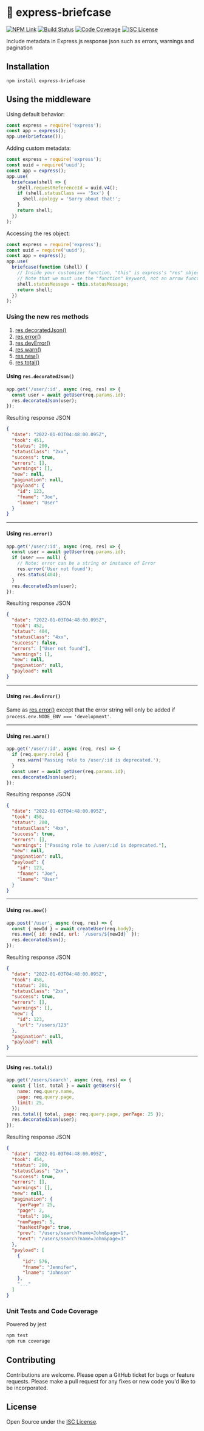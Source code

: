 # 💼 express-briefcase

[![NPM Link](https://img.shields.io/npm/v/express-briefcase?v=4.0.3)](https://npmjs.com/package/express-briefcase)
[![Build Status](https://ci.appveyor.com/api/projects/status/github/kensnyder/express-briefcase?branch=master&svg=true&v=4.0.3)](https://ci.appveyor.com/project/kensnyder/express-briefcase/branch/master)
[![Code Coverage](https://codecov.io/gh/kensnyder/express-briefcase/branch/master/graph/badge.svg?v=4.0.3)](https://codecov.io/gh/kensnyder/express-briefcase)
[![ISC License](https://img.shields.io/npm/l/express-briefcase.svg?v=4.0.3)](https://opensource.org/licenses/ISC)

Include metadata in Express.js response json such as errors, warnings and pagination

## Installation

`npm install express-briefcase`

## Using the middleware

Using default behavior:

```js
const express = require('express');
const app = express();
app.use(briefcase());
```

Adding custom metadata:

```js
const express = require('express');
const uuid = require('uuid');
const app = express();
app.use(
  briefcase(shell => {
    shell.requestReferenceId = uuid.v4();
    if (shell.statusClass === '5xx') {
      shell.apology = 'Sorry about that!';
    }
    return shell;
  })
);
```

Accessing the res object:

```js
const express = require('express');
const uuid = require('uuid');
const app = express();
app.use(
  briefcase(function (shell) {
    // Inside your customizer function, "this" is express's "res" object
    // Note that we must use the "function" keyword, not an arrow function
    shell.statusMessage = this.statusMessage;
    return shell;
  })
);
```

### Using the new res methods

1. [res.decoratedJson()](using-res-decoratedjson)
1. [res.error()](using-res-error)
1. [res.devError()](using-res-deverror)
1. [res.warn()](using-res-warn)
1. [res.new()](using-res-new)
1. [res.total()](using-res-total)

#### Using `res.decoratedJson()`

```js
app.get('/user/:id', async (req, res) => {
  const user = await getUser(req.params.id);
  res.decoratedJson(user);
});
```

Resulting response JSON

```json
{
  "date": "2022-01-03T04:48:00.095Z",
  "took": 451,
  "status": 200,
  "statusClass": "2xx",
  "success": true,
  "errors": [],
  "warnings": [],
  "new": null,
  "pagination": null,
  "payload": {
    "id": 123,
    "fname": "Joe",
    "lname": "User"
  }
}
```

---

#### Using `res.error()`

```js
app.get('/user/:id', async (req, res) => {
  const user = await getUser(req.params.id);
  if (user === null) {
    // Note: error can be a string or instance of Error
    res.error('User not found');
    res.status(404);
  }
  res.decoratedJson(user);
});
```

Resulting response JSON

```json
{
  "date": "2022-01-03T04:48:00.095Z",
  "took": 452,
  "status": 404,
  "statusClass": "4xx",
  "success": false,
  "errors": ["User not found"],
  "warnings": [],
  "new": null,
  "pagination": null,
  "payload": null
}
```

---

#### Using `res.devError()`

Same as [res.error()](using-res-error) except that the error string will
only be added if `process.env.NODE_ENV === 'development'`.

---

#### Using `res.warn()`

```js
app.get('/user/:id', async (req, res) => {
  if (req.query.role) {
    res.warn('Passing role to /user/:id is deprecated.');
  }
  const user = await getUser(req.params.id);
  res.decoratedJson(user);
});
```

Resulting response JSON

```json
{
  "date": "2022-01-03T04:48:00.095Z",
  "took": 458,
  "status": 200,
  "statusClass": "4xx",
  "success": true,
  "errors": [],
  "warnings": ["Passing role to /user/:id is deprecated."],
  "new": null,
  "pagination": null,
  "payload": {
    "id": 123,
    "fname": "Joe",
    "lname": "User"
  }
}
```

---

#### Using `res.new()`

```js
app.post('/user', async (req, res) => {
  const { newId } = await createUser(req.body);
  res.new({ id: newId, url: `/users/${newId}` });
  res.decoratedJson();
});
```

Resulting response JSON

```json
{
  "date": "2022-01-03T04:48:00.095Z",
  "took": 458,
  "status": 201,
  "statusClass": "2xx",
  "success": true,
  "errors": [],
  "warnings": [],
  "new": {
    "id": 123,
    "url": "/users/123"
  },
  "pagination": null,
  "payload": null
}
```

---

#### Using `res.total()`

```js
app.get('/users/search', async (req, res) => {
  const { list, total } = await getUsers({
    name: req.query.name,
    page: req.query.page,
    limit: 25,
  });
  res.total({ total, page: req.query.page, perPage: 25 });
  res.decoratedJson(user);
});
```

Resulting response JSON

```json
{
  "date": "2022-01-03T04:48:00.095Z",
  "took": 454,
  "status": 200,
  "statusClass": "2xx",
  "success": true,
  "errors": [],
  "warnings": [],
  "new": null,
  "pagination": {
    "perPage": 25,
    "page": 2,
    "total": 104,
    "numPages": 5,
    "hasNextPage": true,
    "prev": "/users/search?name=John&page=1",
    "next": "/users/search?name=John&page=3"
  },
  "payload": [
    {
      "id": 576,
      "fname": "Jennifer",
      "lname": "Johnson"
    },
    "..."
  ]
}
```

### Unit Tests and Code Coverage

Powered by jest

```bash
npm test
npm run coverage
```

## Contributing

Contributions are welcome. Please open a GitHub ticket for bugs or feature
requests. Please make a pull request for any fixes or new code you'd like to be
incorporated.

## License

Open Source under the [ISC License](https://opensource.org/licenses/ISC).
